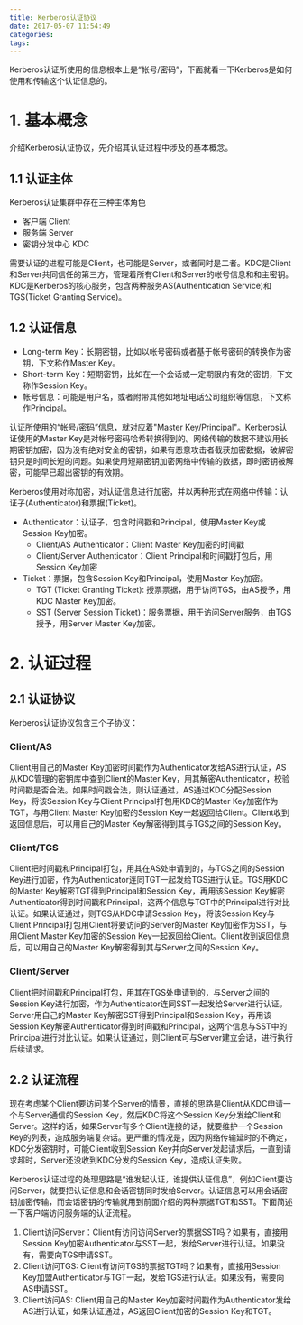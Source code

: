 ```yaml
---
title: Kerberos认证协议
date: 2017-05-07 11:54:49
categories:
tags:
---
```


Kerberos认证所使用的信息根本上是“帐号/密码”，下面就看一下Kerberos是如何使用和传输这个认证信息的。

# 1. 基本概念 #

介绍Kerberos认证协议，先介绍其认证过程中涉及的基本概念。

## 1.1 认证主体 ##

Kerberos认证集群中存在三种主体角色

- 客户端 Client
- 服务端 Server
- 密钥分发中心 KDC

需要认证的进程可能是Client，也可能是Server，或者同时是二者。KDC是Client和Server共同信任的第三方，管理着所有Client和Server的帐号信息和和主密钥。
KDC是Kerberos的核心服务，包含两种服务AS(Authentication Service)和TGS(Ticket Granting Service)。

## 1.2 认证信息 ##

- Long-term Key：长期密钥，比如以帐号密码或者基于帐号密码的转换作为密钥，下文称作Master Key。
- Short-term Key：短期密钥，比如在一个会话或一定期限内有效的密钥，下文称作Session Key。
- 帐号信息：可能是用户名，或者附带其他如地址电话公司组织等信息，下文称作Principal。

认证所使用的“帐号/密码”信息，就对应着"Master Key/Principal"。Kerberos认证使用的Master Key是对帐号密码哈希转换得到的。网络传输的数据不建议用长期密钥加密，因为没有绝对安全的密钥，如果有恶意攻击者截获加密数据，破解密钥只是时间长短的问题。如果使用短期密钥加密网络中传输的数据，即时密钥被解密，可能早已超出密钥的有效期。

Kerberos使用对称加密，对认证信息进行加密，并以两种形式在网络中传输：认证子(Authenticator)和票据(Ticket)。

- Authenticator：认证子，包含时间戳和Principal，使用Master Key或Session Key加密。
	- Client/AS Authenticator：Client Master Key加密的时间戳
	- Client/Server Authenticator：Client Principal和时间戳打包后，用Session Key加密
- Ticket：票据，包含Session Key和Principal，使用Master Key加密。
	- TGT (Ticket Granting Ticket): 授票票据，用于访问TGS，由AS授予，用KDC Master Key加密。
	- SST (Server Session Ticket)：服务票据，用于访问Server服务，由TGS授予，用Server Master Key加密。

# 2. 认证过程 #

## 2.1 认证协议 ##

Kerberos认证协议包含三个子协议：

### Client/AS ###

Client用自己的Master Key加密时间戳作为Authenticator发给AS进行认证，AS从KDC管理的密钥库中查到Client的Master Key，用其解密Authenticator，校验时间戳是否合法。如果时间戳合法，则认证通过，AS通过KDC分配Session Key，将该Session Key与Client Principal打包用KDC的Master Key加密作为TGT，与用Client Master Key加密的Session Key一起返回给Client。Client收到返回信息后，可以用自己的Master Key解密得到其与TGS之间的Session Key。
   
### Client/TGS ###

Client把时间戳和Principal打包，用其在AS处申请到的，与TGS之间的Session Key进行加密，作为Authenticator连同TGT一起发给TGS进行认证。TGS用KDC的Master Key解密TGT得到Principal和Session Key，再用该Session Key解密Authenticator得到时间戳和Principal，这两个信息与TGT中的Principal进行对比认证。如果认证通过，则TGS从KDC申请Session Key，将该Session Key与Client Principal打包用Client将要访问的Server的Master Key加密作为SST，与用Client Master Key加密的Session Key一起返回给Client。Client收到返回信息后，可以用自己的Master Key解密得到其与Server之间的Session Key。
   
### Client/Server ###

Client把时间戳和Principal打包，用其在TGS处申请到的，与Server之间的Session Key进行加密，作为Authenticator连同SST一起发给Server进行认证。Server用自己的Master Key解密SST得到Principal和Session Key，再用该Session Key解密Authenticator得到时间戳和Principal，这两个信息与SST中的Principal进行对比认证。如果认证通过，则Client可与Server建立会话，进行执行后续请求。

## 2.2 认证流程 ##

现在考虑某个Client要访问某个Server的情景，直接的思路是Client从KDC申请一个与Server通信的Session Key，然后KDC将这个Session Key分发给Client和Server。这样的话，如果Server有多个Client连接的话，就要维护一个Session Key的列表，造成服务端复杂话。更严重的情况是，因为网络传输延时的不确定，KDC分发密钥时，可能Client收到Session Key并向Server发起请求后，一直到请求超时，Server还没收到KDC分发的Session Key，造成认证失败。

Kerberos认证过程的处理思路是“谁发起认证，谁提供认证信息”，例如Client要访问Server，就要把认证信息和会话密钥同时发给Server。认证信息可以用会话密钥加密传输，而会话密钥的传输就用到前面介绍的两种票据TGT和SST。下面简述一下客户端访问服务端的认证流程。

1. Client访问Server：Client有访问访问Server的票据SST吗？如果有，直接用Session Key加密Authenticator与SST一起，发给Server进行认证。如果没有，需要向TGS申请SST。
2. Client访问TGS: Client有访问TGS的票据TGT吗？如果有，直接用Session Key加盟Authenticator与TGT一起，发给TGS进行认证。如果没有，需要向AS申请SST。
3. Client访问AS: Client用自己的Master Key加密时间戳作为Authenticator发给AS进行认证，如果认证通过，AS返回Client加密的Session Key和TGT。

